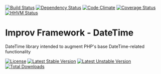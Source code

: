 [![Build Status](https://travis-ci.org/improvframework/datetime.svg?branch=master)](https://travis-ci.org/improvframework/datetime)
[![Dependency Status](https://www.versioneye.com/user/projects/56038f55f5f2eb001a000cca/badge.svg?style=flat)](https://www.versioneye.com/user/projects/56038f55f5f2eb001a000cca)
[![Code Climate](https://codeclimate.com/github/improvframework/datetime/badges/gpa.svg)](https://codeclimate.com/github/improvframework/datetime)
[![Coverage Status](https://coveralls.io/repos/improvframework/datetime/badge.svg?branch=master&service=github)](https://coveralls.io/github/improvframework/datetime?branch=master)
[![HHVM Status](http://hhvm.h4cc.de/badge/improvframework/datetime.svg)](http://hhvm.h4cc.de/package/improvframework/datetime)

# Improv Framework - DateTime

DateTime library intended to augment PHP's base DateTime-related functionality

[![License](https://poser.pugx.org/improvframework/datetime/license)](https://packagist.org/packages/improvframework/datetime)
[![Latest Stable Version](https://poser.pugx.org/improvframework/datetime/v/stable)](https://packagist.org/packages/improvframework/datetime)
[![Latest Unstable Version](https://poser.pugx.org/improvframework/datetime/v/unstable)](https://packagist.org/packages/improvframework/datetime)
[![Total Downloads](https://poser.pugx.org/improvframework/datetime/downloads)](https://packagist.org/packages/improvframework/datetime)